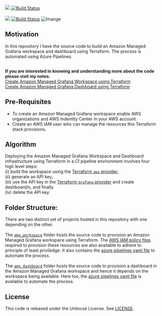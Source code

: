 [![](https://img.shields.io/badge/Amazon%20Managed%20Grafana%20Workspace-BuildStatus-informational)](./amg_workspace/)
[![Build Status](https://littlecoding.visualstudio.com/Open-Project/_apis/build/status/kunduso.aws_managed_grafana_workspace_dashboard?branchName=main)](https://littlecoding.visualstudio.com/Open-Project/_build/latest?definitionId=33&branchName=main)<br />
<br />[![](https://img.shields.io/badge/Amazon%20Managed%20Grafana%20Dashboard-BuildStatus-informational)](./amg_dashboard/)
[![Build Status](https://littlecoding.visualstudio.com/Open-Project/_apis/build/status/kunduso.aws_managed_grafana_workspace_dashboard.dashboard?branchName=main)](https://littlecoding.visualstudio.com/Open-Project/_build/latest?definitionId=34&branchName=main)
![Imange](https://skdevops.files.wordpress.com/2022/12/68-image-1-6.png)
## Motivation
In this repository I have the source code to build an Amazon Managed Grafana workspace and dashboard using Terraform. The process is automated using Azure Pipelines.

<br />**If you are interested in knowing and understanding more about the code please visit my notes.**
<br />[Create Amazon Managed Grafana Workspace using Terraform](https://skundunotes.com/2022/11/12/create-an-amazon-managed-grafana-workspace-using-terraform/)
<br />[Create Amazon Managed Grafana Dashboard using Terraform](https://skundunotes.com/2022/12/03/create-an-amazon-managed-grafana-dashboard-using-terraform-and-azure-pipelines/)
## Pre-Requisites
* To create an Amazon Managed Grafana workspace enable AWS organizations and AWS Indentity Center in your AWS account.
* Create an AWS IAM user who can manage the resources this Terraform stack provisions.

## Algorithm
Deploying the Amazon Managed Grafana Workspace and Dashboard infrastructure using Terraform in a CI pipeline environment involves four high level steps: 
<br />(i) build the workspace using the [Terraform `aws` provider](https://registry.terraform.io/providers/hashicorp/aws/latest/docs), 
<br />(ii) generate an API key, 
<br />(iii) use the API key in the [Terraform `grafana` provider](https://registry.terraform.io/providers/grafana/grafana/latest/docs) and create dashboard/s, and finally 
<br />(iv) delete the API key.

## Folder Structure:
There are two distinct set of projects hosted in this repository with one depending on the other.<br />
<br />The [`amg_workspace`](./amg_workspace) folder hosts the source code to provision an Amazon Managed Grafana workspace using Terraform. The [AWS IAM policy files](./amg_workspace/user-policy-files/) required to provision these resources are also available to adhere to principle of least priviledge. It also contains the [azure pipelines yaml file](./amg_workspace/azure-pipelines-workspace.yml) to automate the process.<br />
<br /> The [`amg_dashboard`](./amg_dashboard/) folder hosts the source code to provision a dashboard in the Amazon Managed Grafana workspace and hence it depends on the workspace being available. Here too, the [azure pipelines yaml file](./amg_dashboard/azure-pipelines-dashboard.yml) is available to automate the process.
## License
This code is released under the Unlincse License. See [LICENSE](LICENSE).